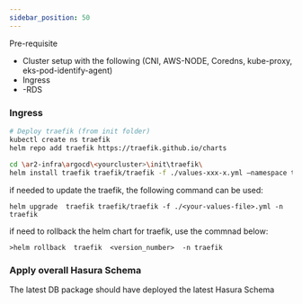 ```yaml
---
sidebar_position: 50
---
```


Pre-requisite

- Cluster setup with the following (CNI, AWS-NODE, Coredns, kube-proxy, eks-pod-identify-agent)
- Ingress
- -RDS


### Ingress

```bash
# Deploy traefik (from init folder)
kubectl create ns traefik
helm repo add traefik https://traefik.github.io/charts
 
cd \ar2-infra\argocd\<yourcluster>\init\traefik\
helm install traefik traefik/traefik -f ./values-xxx-x.yml –namespace traefik
```

if needed to update the traefik, the following command can be used: 
```
helm upgrade  traefik traefik/traefik -f ./<your-values-file>.yml -n traefik
```

if need to rollback the helm chart for traefik, use the commnad below:
```
>helm rollback  traefik  <version_number>  -n traefik
```

### Apply overall Hasura Schema
The latest DB package should have deployed the latest Hasura Schema
